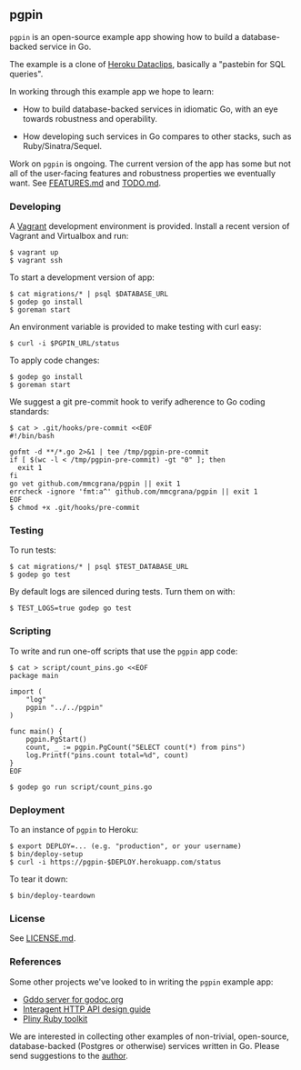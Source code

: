 ## pgpin

`pgpin` is an open-source example app showing how to build
a database-backed service in Go.

The example is a clone of [Heroku Dataclips](https://dataclips.heroku.com),
basically a "pastebin for SQL queries".

In working through this example app we hope to learn:

* How to build database-backed services in idiomatic Go, with an
  eye towards robustness and operability.

* How developing such services in Go compares to other
  stacks, such as Ruby/Sinatra/Sequel.

Work on `pgpin` is ongoing. The current version of the app has some
but not all of the user-facing features and robustness properties we
eventually want. See [FEATURES.md](FEATURES.md) and
[TODO.md](TODO.md).

### Developing

A [Vagrant](http://www.vagrantup.com/) development
environment is provided. Install a recent version of Vagrant
and Virtualbox and run:

```console
$ vagrant up
$ vagrant ssh
```

To start a development version of app:

```console
$ cat migrations/* | psql $DATABASE_URL
$ godep go install
$ goreman start
```

An environment variable is provided to make testing with
curl easy:

```console
$ curl -i $PGPIN_URL/status
```

To apply code changes:

```console
$ godep go install
$ goreman start
```

We suggest a git pre-commit hook to verify adherence to Go coding
standards:

```console
$ cat > .git/hooks/pre-commit <<EOF
#!/bin/bash

gofmt -d **/*.go 2>&1 | tee /tmp/pgpin-pre-commit
if [ $(wc -l < /tmp/pgpin-pre-commit) -gt "0" ]; then
  exit 1
fi
go vet github.com/mmcgrana/pgpin || exit 1
errcheck -ignore 'fmt:a^' github.com/mmcgrana/pgpin || exit 1
EOF
$ chmod +x .git/hooks/pre-commit
```

### Testing

To run tests:

```console
$ cat migrations/* | psql $TEST_DATABASE_URL
$ godep go test
```

By default logs are silenced during tests. Turn them on
with:

```console
$ TEST_LOGS=true godep go test
```

### Scripting

To write and run one-off scripts that use the `pgpin` app code:

```console
$ cat > script/count_pins.go <<EOF
package main

import (
	"log"
	pgpin "../../pgpin"
)

func main() {
    pgpin.PgStart()
    count, _ := pgpin.PgCount("SELECT count(*) from pins")
    log.Printf("pins.count total=%d", count)
}
EOF

$ godep go run script/count_pins.go
```

### Deployment

To an instance of `pgpin` to Heroku:

```console
$ export DEPLOY=... (e.g. "production", or your username)
$ bin/deploy-setup
$ curl -i https://pgpin-$DEPLOY.herokuapp.com/status
```

To tear it down:

```console
$ bin/deploy-teardown
```

### License

See [LICENSE.md](LICENSE.md).

### References

Some other projects we've looked to in writing the `pgpin`
example app:

* [Gddo server for godoc.org](https://github.com/golang/gddo)
* [Interagent HTTP API design guide](https://github.com/interagent/http-api-design)
* [Pliny Ruby toolkit](https://github.com/interagent/pliny)

We are interested in collecting other examples of non-trivial,
open-source, database-backed (Postgres or otherwise) services
written in Go. Please send suggestions to the
[author](https://twitter.com/mmcgrana).
